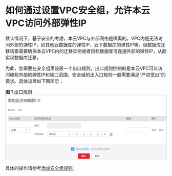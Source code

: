 # 如何通过设置VPC安全组，允许本云VPC访问外部弹性IP<a name="drs_01_0112"></a>

默认情况下，基于安全的考虑，本云VPC与外部网络是隔离的，VPC内是无法访问外部的弹性IP，如其他云数据库的弹性IP、云下数据库的弹性IP等。但数据库迁移场景需要确保本云VPC内的迁移实例或者目标数据库可连通外部的弹性IP，从而实现数据库迁移。

为此，您需要在安全组里设置一个出口规则，出口规则控制的是本云VPC可以访问哪些外部的弹性IP和端口范围，安全组的出入口规则一般需要满足“严进宽出”的要求。具体设置如下图所示：

**图 1**  出口规则<a name="fig4801589201"></a>  
![](figures/出口规则.png "出口规则")

具体的操作请参考[添加安全组规则](https://support.huaweicloud.com/usermanual-vpc/zh-cn_topic_0030969470.html)。

